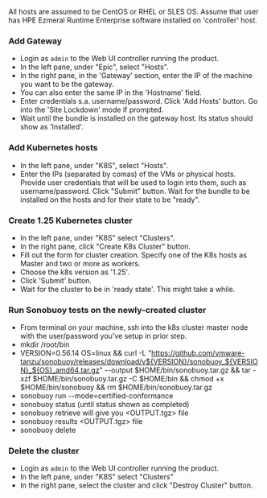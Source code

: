All hosts are assumed to be CentOS or RHEL or SLES OS.
Assume that user has HPE Ezmeral Runtime Enterprise software installed on 'controller' host.

### Add Gateway 
- Login as `admin` to the Web UI controller running the product.
- In the left pane, under "Epic", select "Hosts".
- In the right pane, in the 'Gateway' section, enter the IP of the machine you want to be the gateway.
- You can also enter the same IP in the 'Hostname' field.
- Enter credentials s.a. username/password. Click 'Add Hosts' button. Go into the 'Site Lockdown' mode if prompted.
- Wait until the bundle is installed on the gateway host. Its status should show as 'Installed'. 

### Add Kubernetes hosts
- In the left pane, under "K8S", select "Hosts".
- Enter the IPs (separated by comas) of the VMs or physical hosts. Provide user credentials that will be used to login into them, such as username/password. Click "Submit" button. Wait for the bundle to be installed on the hosts and for their state to be "ready".

### Create 1.25 Kubernetes cluster
- In the left pane, under "K8S" select "Clusters". 
- In the right pane, click "Create K8s Cluster" button.
- Fill out the form for cluster creation. Specify one of the K8s hosts as Master and two or more as workers.
- Choose the k8s version as '1.25'.
- Click 'Submit' button.
- Wait for the cluster to be in 'ready state'. This might take a while.

### Run Sonobuoy tests on the newly-created cluster
- From terminal on your machine, ssh into the k8s cluster master node with the user/password you've setup in prior step.
- mkdir /root/bin
- VERSION=0.56.14 OS=linux && curl -L "https://github.com/vmware-tanzu/sonobuoy/releases/download/v${VERSION}/sonobuoy_${VERSION}_${OS}_amd64.tar.gz" --output $HOME/bin/sonobuoy.tar.gz && tar -xzf $HOME/bin/sonobuoy.tar.gz -C $HOME/bin && chmod +x $HOME/bin/sonobuoy && rm $HOME/bin/sonobuoy.tar.gz
- sonobuoy run --mode=certified-conformance
- sonobuoy status (until status shown as completed)
- sonobuoy retrieve will give you <OUTPUT.tgz> file
- sonobuoy results <OUTPUT.tgz> file
- sonobuoy delete

### Delete the cluster
- Login as `admin` to the Web UI controller running the product.
- In the left pane, under "K8S" select "Clusters"
- In the right pane, select the cluster and click "Destroy Cluster" button.